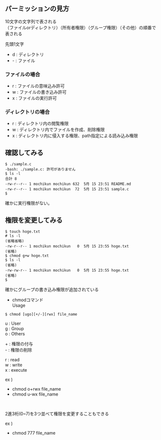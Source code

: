 ## パーミッションの見方

10文字の文字列で表される  
（ファイルorディレクトリ）（所有者権限）（グループ権限）（その他）の順番で表される

先頭1文字
* d : ディレクトリ
* \- : ファイル


### ファイルの場合
* r : ファイルの意味込み許可
* w : ファイルの書き込み許可
* x : ファイルの実行許可

### ディレクトリの場合
* r : ディレクトリ内の閲覧権限
* w : ディレクトリ内でファイルを作成、削除権限
* x : ディレクトリ内に侵入する権限、path指定による読み込み権限

## 確認してみる

```
$ ./sample.c
-bash: ./sample.c: 許可がありません
$ ls -l
合計 8
-rw-r--r-- 1 mochikun mochikun 632  5月 15 23:51 README.md
-rw-r--r-- 1 mochikun mochikun  72  5月 15 23:51 sample.c
$ 
```
確かに実行権限がない。  


## 権限を変更してみる

```
$ touch hoge.txt
# ls -l
(省略省略)
-rw-r--r-- 1 mochikun mochikun   0  5月 15 23:55 hoge.txt
(省略)
$ chmod g+w hoge.txt
$ ls -l
(省略)
-rw-rw-r-- 1 mochikun mochikun   0  5月 15 23:55 hoge.txt
(省略)
$ 
```
確かにグループの書き込み権限が追加されている

* chmodコマンド  
Usage 
```
$ chmod [ugo][+/-][rwx] file_name
```

u : User  
g : Group  
o : Others

\+ : 権限の付与  
\- : 権限の削除

r : read  
w : write  
x : execute  


ex ) 
* chmod o+rwx file_name
* chmod u-wx file_name  

<br>

2進3桁(0~7)を3つ並べて権限を変更することもできる

ex ) 
* chmod 777 file_name




